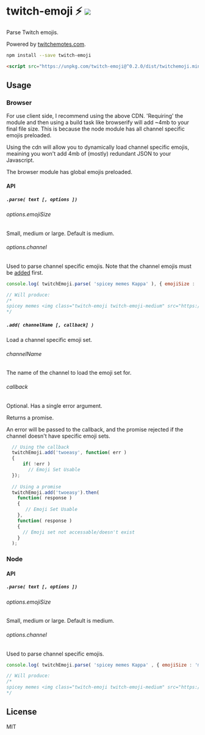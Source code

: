 # twitch-emoji :zap: <img src="https://travis-ci.org/JamesFrost/twitch-emoji.svg?branch=master">
Parse Twitch emojis.

Powered by <a href="https://twitchemotes.com">twitchemotes.com</a>.

```bash
npm install --save twitch-emoji
```

```html
<script src="https://unpkg.com/twitch-emoji@^0.2.0/dist/twitchemoji.min.js"></script>
```

## Usage

### Browser

For use client side, I recommend using the above CDN. 'Requiring' the module and then using a build task like browserify will add ~4mb to your final file size. This is because the node module has all channel specific emojis preloaded.

Using the cdn will allow you to dynamically load channel specific emojis, meaining you won't add 4mb of (mostly) redundant JSON to your Javascript.

The browser module has global emojis preloaded.

#### API
##### ``` .parse( text [, options ]) ```

###### options.emojiSize
Small, medium or large. Default is medium.

###### options.channel
Used to parse channel specific emojis. Note that the channel emojis must be <a href="https://github.com/JamesFrost/twitch-emoji#add-channelname--callback-">added</a> first.

```js
console.log( twitchEmoji.parse( 'spicey memes Kappa' ), { emojiSize : 'medium' } );

// Will produce:
/*
spicey memes <img class="twitch-emoji twitch-emoji-medium" src="https://static-cdn.jtvnw.net/emoticons/v1/25/2.0"/>
*/
```
##### ``` .add( channelName [, callback] ) ```

Load a channel specific emoji set.

###### channelName
The name of the channel to load the emoji set for.

###### callback
Optional. Has a single error argument.


Returns a promise.

An error will be passed to the callback, and the promise rejected if the channel doesn't have specific emoji sets.

```js
  // Using the callback
  twitchEmoji.add('twoeasy', function( err )
  {
      if( !err )
        // Emoji Set Usable
  });
  
  // Using a promise
  twitchEmoji.add('twoeasy').then(
    function( response )
    {
       // Emoji Set Usable
    },
    function( response )
    {
      // Emoji set not accessable/doesn't exist
    }
  );
```

### Node

#### API

##### ``` .parse( text [, options ]) ```

###### options.emojiSize
Small, medium or large. Default is medium.

###### options.channel
Used to parse channel specific emojis.

```js
console.log( twitchEmoji.parse( 'spicey memes Kappa' , { emojiSize : 'medium' } ) );

// Will produce:
/*
spicey memes <img class="twitch-emoji twitch-emoji-medium" src="https://static-cdn.jtvnw.net/emoticons/v1/25/2.0"/>
*/
```

## License
MIT
